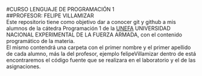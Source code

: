 #CURSO LENGUAJE DE PROGRAMACIÓN 1  
##PROFESOR: FELIPE VILLAMIZAR    
Este repositorio tiene como objetivo dar a conocer git y github a mis alumnos de la 
cátedra Programación 1 de la [UNEFA](http://www.unefa.edu.ve/portal/) 
UNIVERSIDAD NACIONAL EXPERIMENTAL DE LA FUERZA ARMADA, con el contenido 
programático de la materia.  
El mismo contendrá una carpeta con el primer nombre y el primer 
apellido de cada alumno, más la del profesor, ejemplo felipeVillamizar 
dentro de está encontraremos el código fuente que se realizara en 
el laboratorio y el de las asignaciones.
